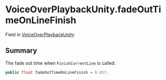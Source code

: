 # VoiceOverPlaybackUnity.fadeOutTimeOnLineFinish

Field in [VoiceOverPlaybackUnity](/api/csharp/yarn.unity.voiceoverplaybackunity.md)

## Summary


The fade out time when  <code>FinishCurrentLine</code>  is
called.


```csharp
public float fadeOutTimeOnLineFinish = 0.05f;
```

